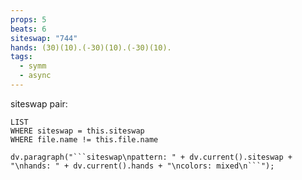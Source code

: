 ```yaml
---
props: 5
beats: 6
siteswap: "744"
hands: (30)(10).(-30)(10).(-30)(10).
tags:
  - symm
  - async
---
```


siteswap pair:
```dataview
LIST
WHERE siteswap = this.siteswap
WHERE file.name != this.file.name
```
```dataviewjs
dv.paragraph("```siteswap\npattern: " + dv.current().siteswap + "\nhands: " + dv.current().hands + "\ncolors: mixed\n```");
```
